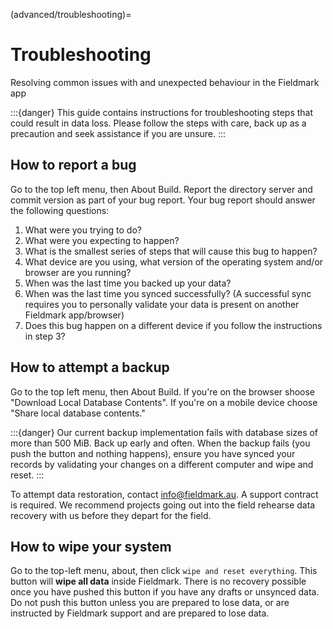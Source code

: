 (advanced/troubleshooting)=
# Troubleshooting

Resolving common issues with and unexpected behaviour in the Fieldmark app

:::{danger}
This guide contains instructions for troubleshooting steps that could result in data loss. Please follow the steps with care, back up as a precaution and seek  assistance if you are unsure.
:::

## How to report a bug

Go to the top left menu, then About Build. Report the directory server and commit version as part of your bug report. Your bug report should answer the following questions:

1. What were you trying to do?
2. What were you expecting to happen?
3. What is the smallest series of steps that will cause this bug to happen?
4. What device are you using, what version of the operating system and/or browser are you running?
5. When was the last time you backed up your data?
6. When was the last time you synced successfully? (A successful sync requires you to personally validate your data is present on another Fieldmark app/browser)
7. Does this bug happen on a different device if you follow the instructions in step 3?

## How to attempt a backup

Go to the top left menu, then About Build. If you're on the browser shoose "Download Local Database Contents". If you're on a mobile device choose "Share local database contents."

:::{danger}
Our current backup implementation fails with database sizes of more than 500 MiB. Back up early and often. When the backup fails (you push the button and nothing happens), ensure you have synced your records by validating your changes on a different computer and wipe and reset. 
:::

To attempt data restoration, contact info@fieldmark.au. A support contract is required. We recommend projects going out into the field rehearse data recovery with us before they depart for the field. 

## How to wipe your system

Go to the top-left menu, about, then click `wipe and reset everything`. This button will **wipe all data** inside Fieldmark. There is no recovery possible once you have pushed this button if you have any drafts or unsynced data. Do not push this button unless you are prepared to lose data, or are instructed by Fieldmark support and are prepared to lose data.

